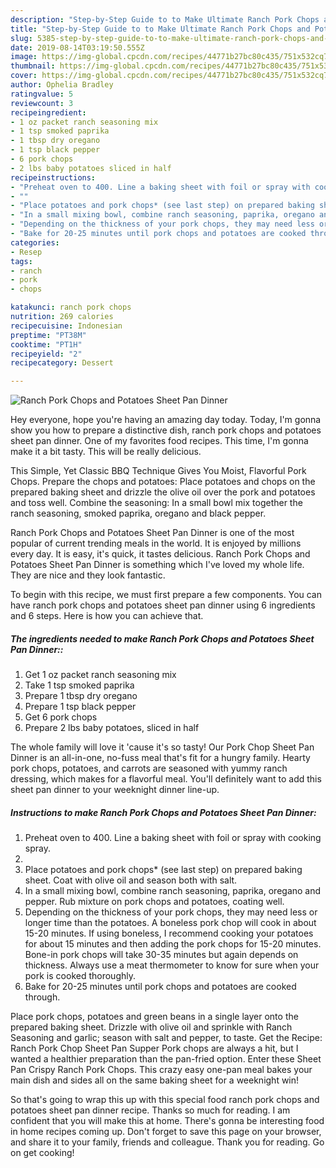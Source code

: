 ```yaml
---
description: "Step-by-Step Guide to to Make Ultimate Ranch Pork Chops and Potatoes Sheet Pan Dinner"
title: "Step-by-Step Guide to to Make Ultimate Ranch Pork Chops and Potatoes Sheet Pan Dinner"
slug: 5385-step-by-step-guide-to-to-make-ultimate-ranch-pork-chops-and-potatoes-sheet-pan-dinner
date: 2019-08-14T03:19:50.555Z
image: https://img-global.cpcdn.com/recipes/44771b27bc80c435/751x532cq70/ranch-pork-chops-and-potatoes-sheet-pan-dinner-recipe-main-photo.jpg
thumbnail: https://img-global.cpcdn.com/recipes/44771b27bc80c435/751x532cq70/ranch-pork-chops-and-potatoes-sheet-pan-dinner-recipe-main-photo.jpg
cover: https://img-global.cpcdn.com/recipes/44771b27bc80c435/751x532cq70/ranch-pork-chops-and-potatoes-sheet-pan-dinner-recipe-main-photo.jpg
author: Ophelia Bradley
ratingvalue: 5
reviewcount: 3
recipeingredient:
- 1 oz packet ranch seasoning mix
- 1 tsp smoked paprika
- 1 tbsp dry oregano
- 1 tsp black pepper
- 6 pork chops
- 2 lbs baby potatoes sliced in half
recipeinstructions:
- "Preheat oven to 400. Line a baking sheet with foil or spray with cooking spray."
- ""
- "Place potatoes and pork chops* (see last step) on prepared baking sheet. Coat with olive oil and season both with salt."
- "In a small mixing bowl, combine ranch seasoning, paprika, oregano and pepper. Rub mixture on pork chops and potatoes, coating well."
- "Depending on the thickness of your pork chops, they may need less or longer time than the potatoes. A boneless pork chop will cook in about 15-20 minutes. If using boneless, I recommend cooking your potatoes for about 15 minutes and then adding the pork chops for 15-20 minutes. Bone-in pork chops will take 30-35 minutes but again depends on thickness. Always use a meat thermometer to know for sure when your pork is cooked thoroughly."
- "Bake for 20-25 minutes until pork chops and potatoes are cooked through."
categories:
- Resep
tags:
- ranch
- pork
- chops

katakunci: ranch pork chops
nutrition: 269 calories
recipecuisine: Indonesian
preptime: "PT38M"
cooktime: "PT1H"
recipeyield: "2"
recipecategory: Dessert

---
```



![Ranch Pork Chops and Potatoes Sheet Pan Dinner](https://img-global.cpcdn.com/recipes/44771b27bc80c435/751x532cq70/ranch-pork-chops-and-potatoes-sheet-pan-dinner-recipe-main-photo.jpg)

Hey everyone, hope you're having an amazing day today. Today, I'm gonna show you how to prepare a distinctive dish, ranch pork chops and potatoes sheet pan dinner. One of my favorites food recipes. This time, I'm gonna make it a bit tasty. This will be really delicious.

This Simple, Yet Classic BBQ Technique Gives You Moist, Flavorful Pork Chops. Prepare the chops and potatoes: Place potatoes and chops on the prepared baking sheet and drizzle the olive oil over the pork and potatoes and toss well. Combine the seasoning: In a small bowl mix together the ranch seasoning, smoked paprika, oregano and black pepper.

Ranch Pork Chops and Potatoes Sheet Pan Dinner is one of the most popular of current trending meals in the world. It is enjoyed by millions every day. It is easy, it's quick, it tastes delicious. Ranch Pork Chops and Potatoes Sheet Pan Dinner is something which I've loved my whole life. They are nice and they look fantastic.


To begin with this recipe, we must first prepare a few components. You can have ranch pork chops and potatoes sheet pan dinner using 6 ingredients and 6 steps. Here is how you can achieve that.

##### The ingredients needed to make Ranch Pork Chops and Potatoes Sheet Pan Dinner::

1. Get 1 oz packet ranch seasoning mix
1. Take 1 tsp smoked paprika
1. Prepare 1 tbsp dry oregano
1. Prepare 1 tsp black pepper
1. Get 6 pork chops
1. Prepare 2 lbs baby potatoes, sliced in half


The whole family will love it &#39;cause it&#39;s so tasty! Our Pork Chop Sheet Pan Dinner is an all-in-one, no-fuss meal that&#39;s fit for a hungry family. Hearty pork chops, potatoes, and carrots are seasoned with yummy ranch dressing, which makes for a flavorful meal. You&#39;ll definitely want to add this sheet pan dinner to your weeknight dinner line-up. 

##### Instructions to make Ranch Pork Chops and Potatoes Sheet Pan Dinner:

1. Preheat oven to 400. Line a baking sheet with foil or spray with cooking spray.
1. 
1. Place potatoes and pork chops* (see last step) on prepared baking sheet. Coat with olive oil and season both with salt.
1. In a small mixing bowl, combine ranch seasoning, paprika, oregano and pepper. Rub mixture on pork chops and potatoes, coating well.
1. Depending on the thickness of your pork chops, they may need less or longer time than the potatoes. A boneless pork chop will cook in about 15-20 minutes. If using boneless, I recommend cooking your potatoes for about 15 minutes and then adding the pork chops for 15-20 minutes. Bone-in pork chops will take 30-35 minutes but again depends on thickness. Always use a meat thermometer to know for sure when your pork is cooked thoroughly.
1. Bake for 20-25 minutes until pork chops and potatoes are cooked through.


Place pork chops, potatoes and green beans in a single layer onto the prepared baking sheet. Drizzle with olive oil and sprinkle with Ranch Seasoning and garlic; season with salt and pepper, to taste. Get the Recipe: Ranch Pork Chop Sheet Pan Supper Pork chops are always a hit, but I wanted a healthier preparation than the pan-fried option. Enter these Sheet Pan Crispy Ranch Pork Chops. This crazy easy one-pan meal bakes your main dish and sides all on the same baking sheet for a weeknight win! 

So that's going to wrap this up with this special food ranch pork chops and potatoes sheet pan dinner recipe. Thanks so much for reading. I am confident that you will make this at home. There's gonna be interesting food in home recipes coming up. Don't forget to save this page on your browser, and share it to your family, friends and colleague. Thank you for reading. Go on get cooking!
